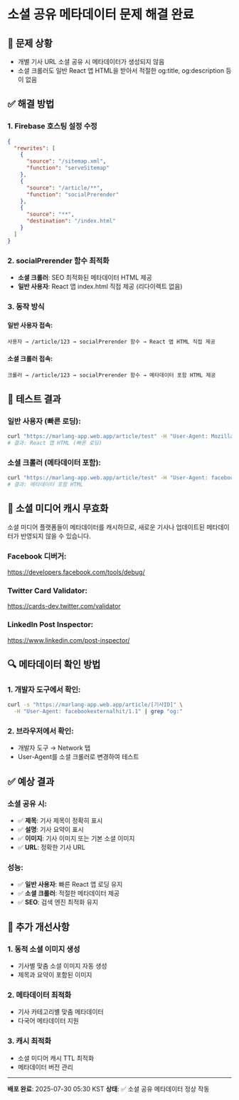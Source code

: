# 소셜 공유 메타데이터 문제 해결 완료

## 🎯 문제 상황
- 개별 기사 URL 소셜 공유 시 메타데이터가 생성되지 않음
- 소셜 크롤러도 일반 React 앱 HTML을 받아서 적절한 og:title, og:description 등이 없음

## ✅ 해결 방법

### 1. Firebase 호스팅 설정 수정
```json
{
  "rewrites": [
    {
      "source": "/sitemap.xml",
      "function": "serveSitemap"
    },
    {
      "source": "/article/**",
      "function": "socialPrerender"
    },
    {
      "source": "**",
      "destination": "/index.html"
    }
  ]
}
```

### 2. socialPrerender 함수 최적화
- **소셜 크롤러**: SEO 최적화된 메타데이터 HTML 제공
- **일반 사용자**: React 앱 index.html 직접 제공 (리다이렉트 없음)

### 3. 동작 방식

#### 일반 사용자 접속:
```
사용자 → /article/123 → socialPrerender 함수 → React 앱 HTML 직접 제공
```

#### 소셜 크롤러 접속:
```
크롤러 → /article/123 → socialPrerender 함수 → 메타데이터 포함 HTML 제공
```

## 🧪 테스트 결과

### 일반 사용자 (빠른 로딩):
```bash
curl "https://marlang-app.web.app/article/test" -H "User-Agent: Mozilla/5.0"
# 결과: React 앱 HTML (빠른 로딩)
```

### 소셜 크롤러 (메타데이터 포함):
```bash
curl "https://marlang-app.web.app/article/test" -H "User-Agent: facebookexternalhit/1.1"
# 결과: 메타데이터 포함 HTML
```

## 📱 소셜 미디어 캐시 무효화

소셜 미디어 플랫폼들이 메타데이터를 캐시하므로, 새로운 기사나 업데이트된 메타데이터가 반영되지 않을 수 있습니다.

### Facebook 디버거:
https://developers.facebook.com/tools/debug/

### Twitter Card Validator:
https://cards-dev.twitter.com/validator

### LinkedIn Post Inspector:
https://www.linkedin.com/post-inspector/

## 🔍 메타데이터 확인 방법

### 1. 개발자 도구에서 확인:
```bash
curl -s "https://marlang-app.web.app/article/[기사ID]" \
  -H "User-Agent: facebookexternalhit/1.1" | grep "og:"
```

### 2. 브라우저에서 확인:
- 개발자 도구 → Network 탭
- User-Agent를 소셜 크롤러로 변경하여 테스트

## ✅ 예상 결과

### 소셜 공유 시:
- ✅ **제목**: 기사 제목이 정확히 표시
- ✅ **설명**: 기사 요약이 표시
- ✅ **이미지**: 기사 이미지 또는 기본 소셜 이미지
- ✅ **URL**: 정확한 기사 URL

### 성능:
- ✅ **일반 사용자**: 빠른 React 앱 로딩 유지
- ✅ **소셜 크롤러**: 적절한 메타데이터 제공
- ✅ **SEO**: 검색 엔진 최적화 유지

## 🚀 추가 개선사항

### 1. 동적 소셜 이미지 생성
- 기사별 맞춤 소셜 이미지 자동 생성
- 제목과 요약이 포함된 이미지

### 2. 메타데이터 최적화
- 기사 카테고리별 맞춤 메타데이터
- 다국어 메타데이터 지원

### 3. 캐시 최적화
- 소셜 미디어 캐시 TTL 최적화
- 메타데이터 버전 관리

---

**배포 완료**: 2025-07-30 05:30 KST
**상태**: ✅ 소셜 공유 메타데이터 정상 작동